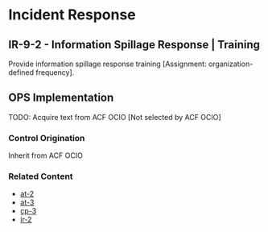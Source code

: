 # Incident Response
## IR-9-2 - Information Spillage Response | Training

Provide information spillage response training [Assignment: organization-defined frequency].

## OPS Implementation

TODO: Acquire text from ACF OCIO [Not selected by ACF OCIO]

### Control Origination

Inherit from ACF OCIO

### Related Content

* [at-2](../at-2/index.md)
* [at-3](../at-3/index.md)
* [cp-3](../cp-3/index.md)
* [ir-2](../ir-2/index.md)
